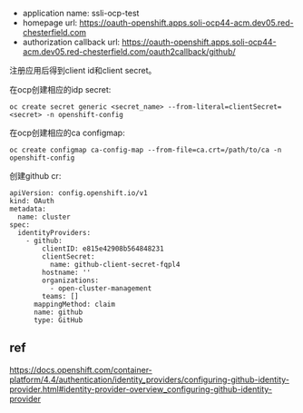 

- application name: ssli-ocp-test
- homepage url: https://oauth-openshift.apps.soli-ocp44-acm.dev05.red-chesterfield.com
- authorization callback url: https://oauth-openshift.apps.soli-ocp44-acm.dev05.red-chesterfield.com/oauth2callback/github/

注册应用后得到client id和client secret。

在ocp创建相应的idp secret:

```
oc create secret generic <secret_name> --from-literal=clientSecret=<secret> -n openshift-config
```

在ocp创建相应的ca configmap:

```
oc create configmap ca-config-map --from-file=ca.crt=/path/to/ca -n openshift-config
```

创建github cr:

```
apiVersion: config.openshift.io/v1
kind: OAuth
metadata:
  name: cluster
spec:
  identityProviders:
    - github:
        clientID: e815e42908b564848231
        clientSecret:
          name: github-client-secret-fqpl4
        hostname: ''
        organizations:
          - open-cluster-management
        teams: []
      mappingMethod: claim
      name: github
      type: GitHub
```

## ref

https://docs.openshift.com/container-platform/4.4/authentication/identity_providers/configuring-github-identity-provider.html#identity-provider-overview_configuring-github-identity-provider